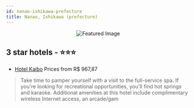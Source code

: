 ```yaml
---
id: nanao-ishikawa-prefecture
title: Nanao, Ishikawa (prefecture)
---
```


<center><img src="https://i.travelapi.com/hotels/12000000/11960000/11955400/11955367/8fbc1afb_z.jpg" alt="Featured Image" /></center>


##  3 star hotels - ⭐️⭐️⭐️

-    [Hotel Kaibo](https://us.hurb.com/hotels/nanao/hotel-kaibo-JNP-JP995965?cmp=18055) Prices from R$ 967,87
   > Take time to pamper yourself with a visit to the full-service spa. If you're looking for recreational opportunities, you'll find hot springs and karaoke. Additional amenities at this hotel include complimentary wireless Internet access, an arcade/gam
